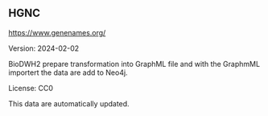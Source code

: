 ## HGNC

https://www.genenames.org/

Version: 2024-02-02

BioDWH2 prepare transformation into GraphML file and with the GraphmML importert the data are add to Neo4j.

License: CC0

This data are automatically updated.